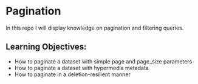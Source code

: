 # Pagination

In this repo I will display knowledge on pagination and filtering queries.

## Learning Objectives:

- How to paginate a dataset with simple page and page_size parameters
- How to paginate a dataset with hypermedia metadata
- How to paginate in a deletion-resilient manner
